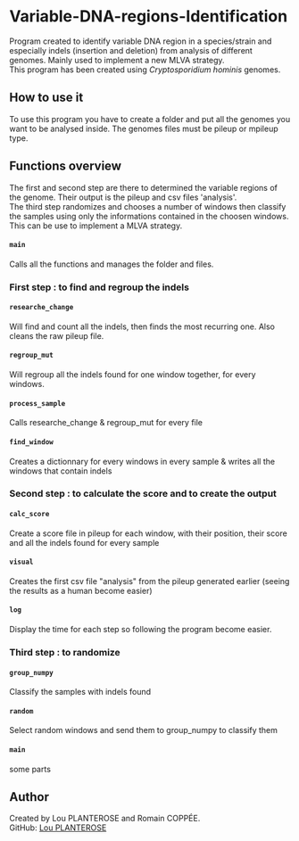 # Variable-DNA-regions-Identification

Program created to identify variable DNA region in a species/strain and especially indels (insertion and deletion) from analysis of different genomes. Mainly used to implement a new MLVA strategy.
<br>This program has been created using *Cryptosporidium hominis* genomes.

## How to use it

To use this program you have to create a folder and put all the genomes you want to be analysed inside. The genomes files must be pileup or mpileup type.

## Functions overview

The first and second step are there to determined the variable regions of the genome. Their output is the pileup and csv files 'analysis'.
<br>The third step randomizes and chooses a number of windows then classify the samples using only the informations contained in the choosen windows. This can be use to implement a MLVA strategy.

#### `main`
Calls all the functions and manages the folder and files.

### **First step** : to find and regroup the indels

#### `researche_change`
Will find and count all the indels, then finds the most recurring one. Also cleans the raw pileup file.

#### `regroup_mut`
Will regroup all the indels found for one window together, for every windows.

#### `process_sample`
Calls researche_change & regroup_mut for every file

#### `find_window`
Creates a dictionnary for every windows in every sample & writes all the windows that contain indels


### **Second step** : to calculate the score and to create the output

#### `calc_score`
Create a score file in pileup for each window, with their position, their score and all the indels found for every sample

#### `visual`
Creates the first csv file "analysis" from the pileup generated earlier (seeing the results as a human become easier)

#### `log`
Display the time for each step so following the program become easier. 

 
### **Third step** : to randomize

#### `group_numpy`
Classify the samples with indels found

#### `random`
Select random windows and send them to group_numpy to classify them

#### `main`

some parts


## Author

Created by Lou PLANTEROSE and Romain COPPÉE.  
GitHub: [Lou PLANTEROSE](https://github.com/Looplye)
